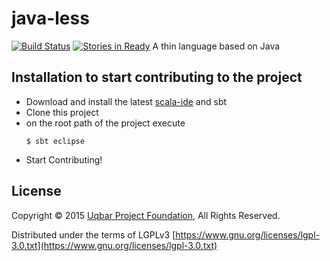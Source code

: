 # java-less 
[![Build Status](https://travis-ci.org/uqbar-project/java-less.svg?branch=master)](https://travis-ci.org/uqbar-project/java-less)
[![Stories in Ready](https://badge.waffle.io/uqbar-project/java-less.svg?label=ready&title=Ready)](http://waffle.io/uqbar-project/java-less)
A thin language based on Java

## Installation to start contributing to the project ##
   
 * Download and install the latest [scala-ide](http://scala-ide.org/download/sdk.html) and sbt 
 * Clone this project
 * on the root path of the project execute 
   ```
   $ sbt eclipse
   ```
 * Start Contributing!	 

## License ##

Copyright © 2015  [Uqbar Project Foundation](http://www.uqbar-project.org/), All Rights Reserved.

Distributed under the terms of LGPLv3
[https://www.gnu.org/licenses/lgpl-3.0.txt](https://www.gnu.org/licenses/lgpl-3.0.txt)
